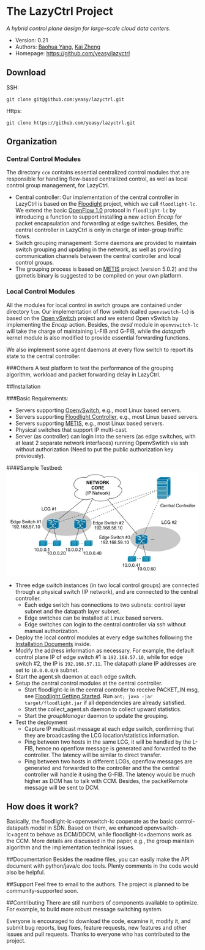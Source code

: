 The LazyCtrl Project
=================================
*A hybrid control plane design for large-scale cloud data centers.*

* Version: 0.21
* Authors: [Baohua Yang](mailto:baohyang@cn.ibm.com), [Kai Zheng](mailto:zhengkai@cn.ibm.com)
* Homepage: <https://github.com/yeasy/lazyctrl>

## Download
SSH:
```
git clone git@github.com:yeasy/lazyctrl.git
```  
Https:
```
git clone https://github.com/yeasy/lazyctrl.git
```

## Organization

### Central Control Modules
The directory ```ccm```  contains essential centralized control modules that are responsible for handling flow-based centralized control, as well as local control group management, for LazyCtrl. 

* Central controller: Our implementation of the central controller in LazyCtrl is based on the [Floodight](http://www.projectfloodlight.org/floodlight) project, which we call ```floodlight-lc```.  We extend the basic [OpenFlow 1.0](http://archive.openflow.org/documents/openflow-spec-v1.0.0.pdf) protocol in ```floodlight-lc``` by introducing a function to support installing a new action *Encap*  for packet encapsulation and forwarding at edge switches. Besides, the central controller in LazyCtrl is only in charge of inter-group traffic flows.
* Switch grouping management: Some daemons are provided to maintain switch grouping and updating in the network, as well as providing communication channels between the central controller and local control groups.
* The grouping process is based on [METIS](http://glaros.dtc.umn.edu/gkhome/metis/metis/overview) project (version 5.0.2) and the gpmetis binary is suggested to be compiled on your own platform. 

### Local Control Modules
All the modules for local control in switch groups are contained under directory ```lcm```. Our implementation of flow switch (called ```openvswitch-lc```) is based on the [Open vSwitch](http://openvswitch.org) project and we extend Open vSwitch by implementing the *Encap* action. Besides, the *ovsd* module in ```openvswitch-lc``` will take the charge of maintaining L-FIB and G-FIB, while the *datapath* kernel module is also modified to provide essential forwarding functions.

We also implement some agent daemons at every flow switch to report its state to the central controller. 

###Others
A test platform to test the performance of the grouping algorithm, workload and packet forwarding delay in LazyCtrl.

##Installation

###Basic Requirements:

* Servers supporting [OpenvSwitch](http://openvswitch.org), e.g., most Linux based servers.
* Servers supporting [Floodlight Controller](http://www.projectfloodlight.org/floodlight), e.g., most Linux based servers.
* Servers supporting [METIS](http://glaros.dtc.umn.edu/gkhome/metis/metis/overview), e.g., most Linux based servers.
* Physical switches that support IP multi-cast.
* Server (as controller) can login into the servers (as edge switches, with at least 2 separate network interfaces) running OpenvSwtich via ssh without authorization (Need to put the public authorization key previously).

####Sample Testbed:
![ScreenShot](others/res/testbed.jpg)

* Three edge switch instances (in two local control groups) are connected through a physical switch (IP network), and are connected to the central controller.
    * Each edge switch has connections to two subnets: control layer subnet and the datapath layer subnet.
    * Edge switches can be installed at Linux based servers.
    * Edge switches can login to the central controller via ssh without manual authorization.
* Deploy the local control modules at every edge switches following the [Installation Documents](lcm/openvswitch-lc/INSTALL) inside. 
 *  Modify the address information as necessary. For example, the default control plane IP of edge switch #1 is ```192.168.57.10```, while for edge switch #2, the IP is ```192.168.57.11```. The datapath plane IP addresses are set to ```10.0.0.0/8``` subnet.
 *  Start the agent.sh daemon at each edge switch.
* Setup the central control modules at the central controller.
    * Start floodlight-lc  in the central controller to receive PACKET_IN msg, see [Floodlight Getting Started](http://www.projectfloodlight.org/getting-started/). Run ```ant; java -jar target/floodlight.jar``` if all dependencies are already satisfied.
    * Start the collect_agent.sh daemon to collect upward statistics.
    * Start the *groupManager* daemon to update the grouping.
* Test the deployment
    * Capture IP multicast message at each edge switch, confirming that they are broadcasting the LCG location/statistics information.
    * Ping between two hosts in the same LCG, it will be handled by the L-FIB, hence no openflow message is generated and forwarded to the controller. The latency will be similar to direct transfer.
    * Ping between two hosts in different LCGs, openflow messages are generated and forwarded to the controller and the the central controller will handle it using the G-FIB. The latency would be much higher as DCM has to talk with CCM. Besides, the packetRemote message will be sent to DCM.

## How does it work?
Basically, the floodlight-lc+openvswitch-lc cooperate as the basic control-datapath model in SDN. Based on them, we enhanced openvswitch-lc+agent to behave as DCM/DDCM, while floodlight-lc+daemons work as the CCM. More details are discussed in the paper, e.g., the group maintain algorithm and the implementation technical issues.


##Documentation
Besides the readme files, you can easily make the API document with python/java/c doc tools. Plenty comments in the code would also be helpful.

##Support
Feel free to email to the authors. The project is planned to be community-supported soon.


##Contributing
There are still numbers of components available to optimize. For example, to build more robust message switching system. 

Everyone is encouraged to download the code, examine it, modify it, and submit bug reports, bug fixes, feature requests, new features and other issues and pull requests. Thanks to everyone who has contributed to the project.
